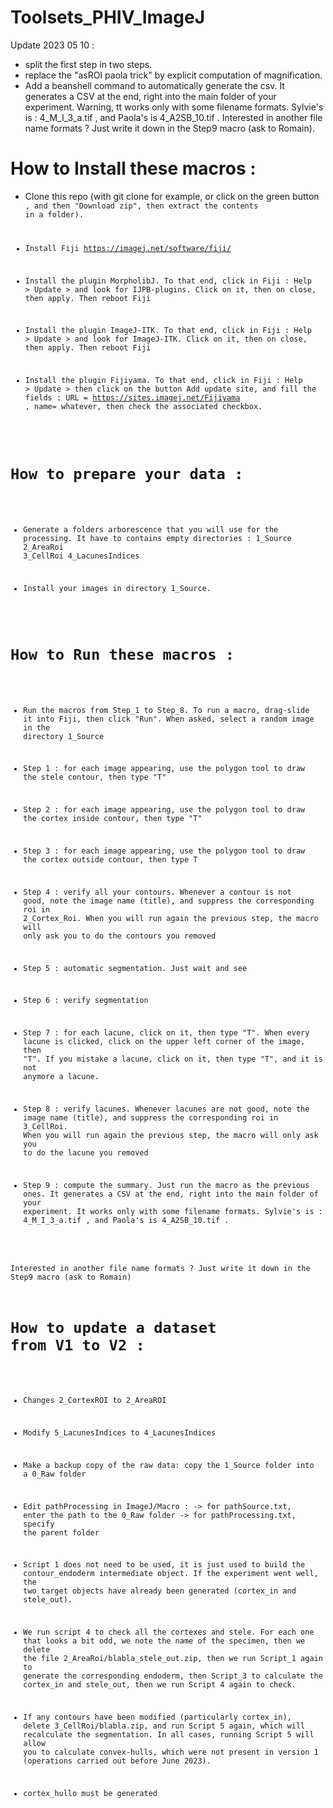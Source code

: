 # Toolsets_PHIV_ImageJ

Update 2023 05 10 : 
* split the first step in two steps. 
* replace the "asROI paola trick" by explicit computation of magnification.
* Add a beanshell command to automatically generate the csv. It generates a CSV at the end, right into the main folder of your experiment. Warning, tt works only with some filename formats. Sylvie's is : 4_M_I_3_a.tif , and Paola's is 4_A2SB_10.tif . 
Interested in another file name formats ? Just write it down in the Step9 macro (ask to Romain).


# How to Install these macros :
* Clone this repo (with git clone for example, or click on the green button <Code>, and then "Download zip", then extract the contents in a folder). 

* Install Fiji https://imagej.net/software/fiji/

* Install the plugin MorpholibJ. To that end, click in Fiji : Help > Update > and look for IJPB-plugins. Click on it, then on close, then apply. Then reboot Fiji

* Install the plugin ImageJ-ITK. To that end, click in Fiji : Help > Update > and look for ImageJ-ITK. Click on it, then on close, then apply. Then reboot Fiji

* Install the plugin Fijiyama. To that end, click in Fiji : Help > Update > then click on the button Add update site, and fill the fields : URL = https://sites.imagej.net/Fijiyama , name= whatever, then check the associated checkbox.

  
# How to prepare your data :
* Generate a folders arborescence that you will use for the processing. It have to contains empty directories :
1_Source
2_AreaRoi
3_CellRoi
4_LacunesIndices

* Install your images in directory 1_Source.

# How to Run these macros :
* Run the macros from Step_1 to Step_8. To run a macro, drag-slide it into Fiji, then click "Run". When asked, select a random image in the directory 1_Source

* Step 1 : for each image appearing, use the polygon tool to draw the stele contour, then type "T" 
* Step 2 : for each image appearing, use the polygon tool to draw the cortex inside contour, then type "T"
* Step 3 : for each image appearing, use the polygon tool to draw the cortex outside contour, then type T
* Step 4 : verify all your contours. Whenever a contour is not good, note the image name (title), and suppress the corresponding roi in 2_Cortex_Roi. When you will run again the previous step, the macro will only ask you to do the contours you removed
* Step 5 : automatic segmentation. Just wait and see
* Step 6 : verify segmentation
* Step 7 : for each lacune, click on it, then type "T". When every lacune is clicked, click on the upper left corner of the image, then "T". If you mistake a lacune, click on it, then type "T", and it is not anymore a lacune.
* Step 8 : verify lacunes. Whenever lacunes are not good, note the image name (title), and suppress the corresponding roi in 3_CellRoi. When you will run again the previous step, the macro will only ask you to do the lacune you removed
* Step 9 : compute the summary. Just run the macro as the previous ones. It generates a CSV at the end, right into the main folder of your experiment. It works only with some filename formats. Sylvie's is : 4_M_I_3_a.tif , and Paola's is 4_A2SB_10.tif . 

Interested in another file name formats ? Just write it down in the Step9 macro (ask to Romain)



# How to update a dataset from V1 to V2 :

* Changes 2_CortexROI to 2_AreaROI
* Modify 5_LacunesIndices to 4_LacunesIndices
* Make a backup copy of the raw data: copy the 1_Source folder into a 0_Raw folder
* Edit pathProcessing in ImageJ/Macro : 
   -> for pathSource.txt, enter the path to the 0_Raw folder
   -> for pathProcessing.txt, specify the parent folder

* Script 1 does not need to be used, it is just used to build the contour_endoderm intermediate object. If the experiment went well, the two target objects have already been generated (cortex_in and stele_out).

* We run script 4 to check all the cortexes and stele. For each one that looks a bit odd, we note the name of the specimen, then we delete the file 2_AreaRoi/blabla_stele_out.zip, then we run Script_1 again to generate the corresponding endoderm, then Script_3 to calculate the cortex_in and stele_out, then we run Script 4 again to check.

* If any contours have been modified (particularly cortex_in), delete 3_CellRoi/blabla.zip, and run Script 5 again, which will recalculate the segmentation. In all cases, running Script 5 will allow you to calculate convex-hulls, which were not present in version 1 (operations carried out before June 2023). 





* cortex_hullo must be generated




